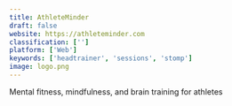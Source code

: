 ```yaml
---
title: AthleteMinder
draft: false 
website: https://athleteminder.com
classification: ['']
platform: ['Web']
keywords: ['headtrainer', 'sessions', 'stomp']
image: logo.png
---
```

Mental fitness, mindfulness, and brain training for athletes